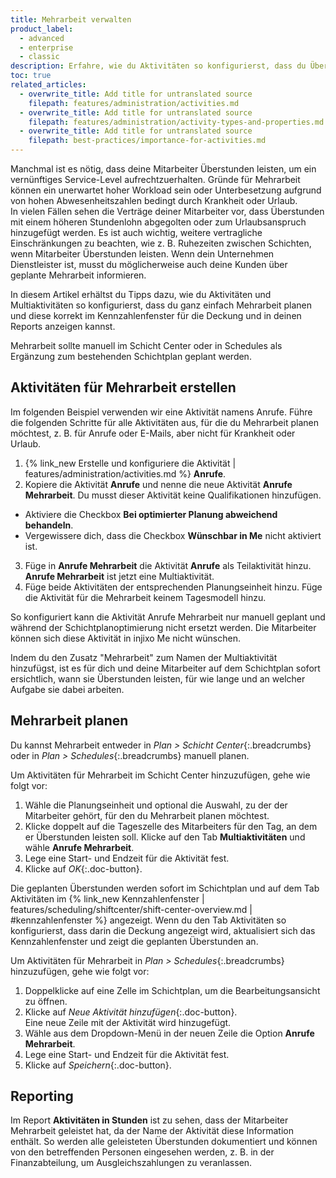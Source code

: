 ```yaml
---
title: Mehrarbeit verwalten
product_label:
  - advanced
  - enterprise
  - classic
description: Erfahre, wie du Aktivitäten so konfigurierst, dass du Überstunden für Mehrarbeit optimal planen und transparent dokumentieren kannst.
toc: true
related_articles:
  - overwrite_title: Add title for untranslated source
    filepath: features/administration/activities.md
  - overwrite_title: Add title for untranslated source
    filepath: features/administration/activity-types-and-properties.md
  - overwrite_title: Add title for untranslated source
    filepath: best-practices/importance-for-activities.md
---
```


Manchmal ist es nötig, dass deine Mitarbeiter Überstunden leisten, um ein vernünftiges Service-Level aufrechtzuerhalten. Gründe für Mehrarbeit können ein unerwartet hoher Workload sein oder Unterbesetzung aufgrund von hohen Abwesenheitszahlen bedingt durch Krankheit oder Urlaub.  
In vielen Fällen sehen die Verträge deiner Mitarbeiter vor, dass Überstunden mit einem höheren Stundenlohn abgegolten oder zum Urlaubsanspruch hinzugefügt werden. Es ist auch wichtig, weitere vertragliche Einschränkungen zu beachten, wie z.&nbsp;B. Ruhezeiten zwischen Schichten, wenn Mitarbeiter Überstunden leisten. Wenn dein Unternehmen Dienstleister ist, musst du möglicherweise auch deine Kunden über geplante Mehrarbeit informieren. 

In diesem Artikel erhältst du Tipps dazu, wie du Aktivitäten und Multiaktivitäten so konfigurierst, dass du ganz einfach Mehrarbeit planen und diese korrekt im Kennzahlenfenster für die Deckung und in deinen Reports anzeigen kannst.

Mehrarbeit sollte manuell im Schicht Center oder in Schedules als Ergänzung zum bestehenden Schichtplan geplant werden.

## Aktivitäten für Mehrarbeit erstellen

Im folgenden Beispiel verwenden wir eine Aktivität namens Anrufe. Führe die folgenden Schritte für alle Aktivitäten aus, für die du Mehrarbeit planen möchtest, z.&nbsp;B. für Anrufe oder E-Mails, aber nicht für Krankheit oder Urlaub.

1. {% link_new Erstelle und konfiguriere die Aktivität | features/administration/activities.md %} **Anrufe**. 
2. Kopiere die Aktivität **Anrufe** und nenne die neue Aktivität **Anrufe Mehrarbeit**. Du musst dieser Aktivität keine Qualifikationen hinzufügen.  
  - Aktiviere die Checkbox **Bei optimierter Planung abweichend behandeln**.
  - Vergewissere dich, dass die Checkbox **Wünschbar in Me** nicht aktiviert ist.
3. Füge in **Anrufe Mehrarbeit** die Aktivität **Anrufe** als Teilaktivität hinzu.  
  **Anrufe Mehrarbeit** ist jetzt eine Multiaktivität.
4. Füge beide Aktivitäten der entsprechenden Planungseinheit hinzu. Füge die Aktivität für die Mehrarbeit keinem Tagesmodell hinzu.

So konfiguriert kann die Aktivität Anrufe Mehrarbeit nur manuell geplant und während der Schichtplanoptimierung nicht ersetzt werden. Die Mitarbeiter können sich diese Aktivität in injixo Me nicht wünschen.

Indem du den Zusatz "Mehrarbeit" zum Namen der Multiaktivität hinzufügst, ist es für dich und deine Mitarbeiter auf dem Schichtplan sofort ersichtlich, wann sie Überstunden leisten, für wie lange und an welcher Aufgabe sie dabei arbeiten.

## Mehrarbeit planen

Du kannst Mehrarbeit entweder in _Plan > Schicht Center_{:.breadcrumbs} oder in _Plan > Schedules_{:.breadcrumbs} manuell planen.

Um Aktivitäten für Mehrarbeit im Schicht Center hinzuzufügen, gehe wie folgt vor:

1. Wähle die Planungseinheit und optional die Auswahl, zu der der Mitarbeiter gehört, für den du Mehrarbeit planen möchtest.
2. Klicke doppelt auf die Tageszelle des Mitarbeiters für den Tag, an dem er Überstunden leisten soll. Klicke auf den Tab **Multiaktivitäten** und wähle **Anrufe Mehrarbeit**.
3. Lege eine Start- und Endzeit für die Aktivität fest.
4. Klicke auf _OK_{:.doc-button}.

Die geplanten Überstunden werden sofort im Schichtplan und auf dem Tab Aktivitäten im {% link_new Kennzahlenfenster | features/scheduling/shiftcenter/shift-center-overview.md | #kennzahlenfenster %} angezeigt. Wenn du den Tab Aktivitäten so konfigurierst, dass darin die Deckung angezeigt wird, aktualisiert sich das Kennzahlenfenster und zeigt die geplanten Überstunden an.

Um Aktivitäten für Mehrarbeit in _Plan > Schedules_{:.breadcrumbs} hinzuzufügen, gehe wie folgt vor:

1. Doppelklicke auf eine Zelle im Schichtplan, um die Bearbeitungsansicht zu öffnen.
2. Klicke auf _Neue Aktivität hinzufügen_{:.doc-button}.  
  Eine neue Zeile mit der Aktivität wird hinzugefügt.
3. Wähle aus dem Dropdown-Menü in der neuen Zeile die Option **Anrufe Mehrarbeit**.
4. Lege eine Start- und Endzeit für die Aktivität fest.
5. Klicke auf _Speichern_{:.doc-button}.

## Reporting

Im Report **Aktivitäten in Stunden** ist zu sehen, dass der Mitarbeiter Mehrarbeit geleistet hat, da der Name der Aktivität diese Information enthält. So werden alle geleisteten Überstunden dokumentiert und können von den betreffenden Personen eingesehen werden, z.&nbsp;B. in der Finanzabteilung, um Ausgleichszahlungen zu veranlassen.
